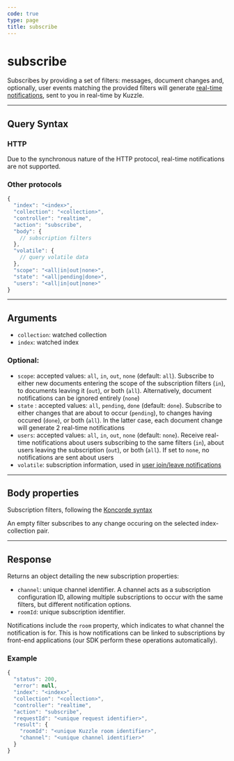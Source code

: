 ```yaml
---
code: true
type: page
title: subscribe
---
```


# subscribe



Subscribes by providing a set of filters: messages, document changes and, optionally, user events matching the provided filters will generate [real-time notifications](/core/1/api/essentials), sent to you in real-time by Kuzzle.

---

## Query Syntax

### HTTP

Due to the synchronous nature of the HTTP protocol, real-time notifications are not supported.

### Other protocols

```js
{
  "index": "<index>",
  "collection": "<collection>",
  "controller": "realtime",
  "action": "subscribe",
  "body": {
    // subscription filters
  },
  "volatile": {
    // query volatile data
  },
  "scope": "<all|in|out|none>",
  "state": "<all|pending|done>",
  "users": "<all|in|out|none>"
}
```

---

## Arguments

- `collection`: watched collection
- `index`: watched index

### Optional:

- `scope`: accepted values: `all`, `in`, `out`, `none` (default: `all`). Subscribe to either new documents entering the scope of the subscription filters (`in`), to documents leaving it (`out`), or both (`all`). Alternatively, document notifications can be ignored entirely (`none`)
- `state` <DeprecatedBadge version="1.5.0" />: accepted values: `all`, `pending`, `done` (default: `done`). Subscribe to either changes that are about to occur (`pending`), to changes having occured (`done`), or both (`all`). In the latter case, each document change will generate 2 real-time notifications
- `users`: accepted values: `all`, `in`, `out`, `none` (default: `none`). Receive real-time notifications about users subscribing to the same filters (`in`), about users leaving the subscription (`out`), or both (`all`). If set to `none`, no notifications are sent about users
- `volatile`: subscription information, used in [user join/leave notifications](/core/1/api/essentials/volatile-data)

---

## Body properties

Subscription filters, following the [Koncorde syntax](/core/1/guides/cookbooks/realtime-api)

An empty filter subscribes to any change occuring on the selected index-collection pair.

---

## Response

Returns an object detailing the new subscription properties:

- `channel`: unique channel identifier. A channel acts as a subscription configuration ID, allowing multiple subscriptions to occur with the same filters, but different notification options.
- `roomId`: unique subscription identifier.

Notifications include the `room` property, which indicates to what channel the notification is for. This is how notifications can be linked to subscriptions by front-end applications (our SDK perform these operations automatically).

### Example

```js
{
  "status": 200,
  "error": null,
  "index": "<index>",
  "collection": "<collection>",
  "controller": "realtime",
  "action": "subscribe",
  "requestId": "<unique request identifier>",
  "result": {
    "roomId": "<unique Kuzzle room identifier>",
    "channel": "<unique channel identifier>"
  }
}
```
